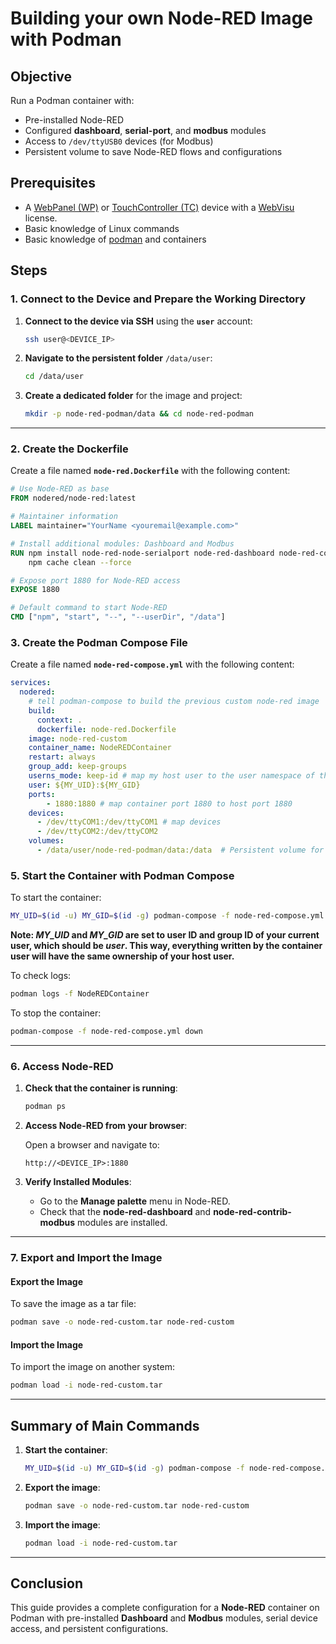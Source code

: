# **Building your own Node-RED Image with Podman**

## **Objective**

Run a Podman container with:

- Pre-installed Node-RED
- Configured **dashboard**, **serial-port**, and **modbus** modules
- Access to `/dev/ttyUSB0` devices (for Modbus)
- Persistent volume to save Node-RED flows and configurations

## Prerequisites
- A [WebPanel (WP)](https://www.pixsys.net/en/hmi-panel-pc/web-panel) or [TouchController (TC)](https://www.pixsys.net/en/programmable-devices/hmi-codesys) device with a [WebVisu](https://github.com/tnentwig/WebVisu) license.
- Basic knowledge of Linux commands
- Basic knowledge of [podman](https://podman.io/) and containers

## **Steps**

### 1. Connect to the Device and Prepare the Working Directory

1. **Connect to the device via SSH** using the **`user`** account:
   
   ```bash
   ssh user@<DEVICE_IP>
   ```

2. **Navigate to the persistent folder** `/data/user`:
   
   ```bash
   cd /data/user
   ```

3. **Create a dedicated folder** for the image and project:
   
   ```bash
   mkdir -p node-red-podman/data && cd node-red-podman
   ```

---

### 2. Create the Dockerfile

Create a file named **`node-red.Dockerfile`** with the following content:

```dockerfile
# Use Node-RED as base
FROM nodered/node-red:latest

# Maintainer information
LABEL maintainer="YourName <youremail@example.com>"

# Install additional modules: Dashboard and Modbus
RUN npm install node-red-node-serialport node-red-dashboard node-red-contrib-modbus node-red-contrib-modbus-flex-server --unsafe-perm && \
    npm cache clean --force

# Expose port 1880 for Node-RED access
EXPOSE 1880

# Default command to start Node-RED
CMD ["npm", "start", "--", "--userDir", "/data"]
```

### 3. Create the Podman Compose File

Create a file named **`node-red-compose.yml`** with the following content:

```yaml
services:
  nodered:
    # tell podman-compose to build the previous custom node-red image
    build:
      context: .
      dockerfile: node-red.Dockerfile
    image: node-red-custom
    container_name: NodeREDContainer
    restart: always
    group_add: keep-groups
    userns_mode: keep-id # map my host user to the user namespace of the container 
    user: ${MY_UID}:${MY_GID}
    ports:
        - 1880:1880 # map container port 1880 to host port 1880
    devices:
      - /dev/ttyCOM1:/dev/ttyCOM1 # map devices
      - /dev/ttyCOM2:/dev/ttyCOM2
    volumes:
      - /data/user/node-red-podman/data:/data  # Persistent volume for flows and configurations
```

### 5. Start the Container with Podman Compose

To start the container:

```bash
MY_UID=$(id -u) MY_GID=$(id -g) podman-compose -f node-red-compose.yml -d up --build
```
**Note: *MY_UID* and *MY_GID* are set to user ID and group ID of your current user, which should be *user*. This way, everything written by the container user will have the same ownership of your host user.**

To check logs:

```bash
podman logs -f NodeREDContainer
```

To stop the container:

```bash
podman-compose -f node-red-compose.yml down
```

---

### 6. Access Node-RED

1. **Check that the container is running**:
   
   ```bash
   podman ps
   ```

2. **Access Node-RED from your browser**:
   
   Open a browser and navigate to:
   
   ```
   http://<DEVICE_IP>:1880
   ```

3. **Verify Installed Modules**:
   
   - Go to the **Manage palette** menu in Node-RED.
   - Check that the **node-red-dashboard** and **node-red-contrib-modbus** modules are installed.

---

### 7. Export and Import the Image

#### **Export the Image**

To save the image as a tar file:

```bash
podman save -o node-red-custom.tar node-red-custom
```

#### **Import the Image**

To import the image on another system:

```bash
podman load -i node-red-custom.tar
```

---

## **Summary of Main Commands**

1. **Start the container**:
   
   ```bash
   MY_UID=$(id -u) MY_GID=$(id -g) podman-compose -f node-red-compose.yml -d up --build
   ```

2. **Export the image**:
   
   ```bash
   podman save -o node-red-custom.tar node-red-custom
   ```

3. **Import the image**:
   
   ```bash
   podman load -i node-red-custom.tar
   ```

---

## **Conclusion**

This guide provides a complete configuration for a **Node-RED** container on Podman with pre-installed **Dashboard** and **Modbus** modules, serial device access, and persistent configurations.